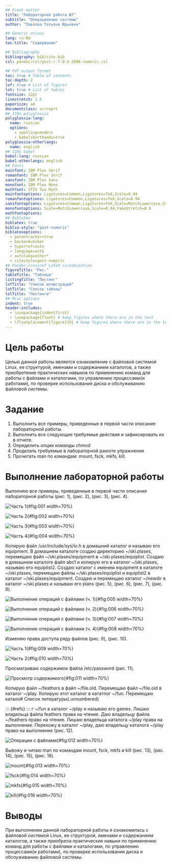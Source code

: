 ```yaml
---
## Front matter
title: "Лабораторная работа №7"
subtitle: "Операционные системы"
author: "Павлова Татьяна Юрьевна"

## Generic otions
lang: ru-RU
toc-title: "Содержание"

## Bibliography
bibliography: bib/cite.bib
csl: pandoc/csl/gost-r-7-0-5-2008-numeric.csl

## Pdf output format
toc: true # Table of contents
toc-depth: 2
lof: true # List of figures
lot: true # List of tables
fontsize: 12pt
linestretch: 1.5
papersize: a4
documentclass: scrreprt
## I18n polyglossia
polyglossia-lang:
  name: russian
  options:
	- spelling=modern
	- babelshorthands=true
polyglossia-otherlangs:
  name: english
## I18n babel
babel-lang: russian
babel-otherlangs: english
## Fonts
mainfont: IBM Plex Serif
romanfont: IBM Plex Serif
sansfont: IBM Plex Sans
monofont: IBM Plex Mono
mathfont: STIX Two Math
mainfontoptions: Ligatures=Common,Ligatures=TeX,Scale=0.94
romanfontoptions: Ligatures=Common,Ligatures=TeX,Scale=0.94
sansfontoptions: Ligatures=Common,Ligatures=TeX,Scale=MatchLowercase,Scale=0.94
monofontoptions: Scale=MatchLowercase,Scale=0.94,FakeStretch=0.9
mathfontoptions:
## Biblatex
biblatex: true
biblio-style: "gost-numeric"
biblatexoptions:
  - parentracker=true
  - backend=biber
  - hyperref=auto
  - language=auto
  - autolang=other*
  - citestyle=gost-numeric
## Pandoc-crossref LaTeX customization
figureTitle: "Рис."
tableTitle: "Таблица"
listingTitle: "Листинг"
lofTitle: "Список иллюстраций"
lotTitle: "Список таблиц"
lolTitle: "Листинги"
## Misc options
indent: true
header-includes:
  - \usepackage{indentfirst}
  - \usepackage{float} # keep figures where there are in the text
  - \floatplacement{figure}{H} # keep figures where there are in the text
---
```



# Цель работы

Целью данной работы является ознакомление с файловой системой Linux, ее структурой, именами и содержанием каталогов, а также приобретение практических навыков по применению команд для работы с файлами и каталогами, по управлению процессами(и работами), по проверке использования диска и обслуживанию файловой системы.

# Задание

1. Выполнить все примеры, приведенные в первой части описание лабораторной работы.
2. Выполнить все следующие требуемые действия и зафиксировать их в отчете.
3. Определить опции команды chmod
4. Проделать требуемые в лабораторной раюоте упражнения
5. Прочитать man по командам: mount, fsck, mkfs, kill.

# Выполнение лабораторной работы

Выполняю все примеры, приведенные в первой части описания лабораторной работы (рис. 1), (рис. 2), (рис. 3), (рис. 4).

![Часть 1](image/1.jpg){#fig:001 width=70%}

![Часть 2](image/2.jpg){#fig:002 width=70%}

![Часть 3](image/3.jpg){#fig:003 width=70%}

![Часть 4](image/4.jpg){#fig:004 width=70%}

Копирую файл /usr/include/sys/io.h в домашний каталог и называю его equipment. В домашнем каталоге создаю директорию ~/ski.plases, перемещаю файл ~/ski.plases/equipment в ~/ski.plases/equiplist. Создаю в домашнем каталоге файл abc1 и копирую его в каталог ~/ski.plases, называю его equiplist2. Создаю каталог с именем equipment в каталоге ~/ski.plases, перемещаю файлы ~/ski.plases/equiplist и equiplist2 в каталог ~/ski.plases/equipment. Создаю и перемещаю каталог ~/newdir в каталог ~/ski.plases и называю его plans (рис. 5), (рис. 6), (рис. 7), (рис. 8).

![Выполнение операций с файлами (ч. 1)](image/5.jpg){#fig:005 width=70%}

![Выполнение операций с файлами (ч. 2)](image/6.jpg){#fig:006 width=70%}

![Выполнение операций с файлами (ч. 3)](image/7.jpg){#fig:007 width=70%}

![Выполнение операций с файлами (ч. 4)](image/8.jpg){#fig:008 width=70%}

Изменяю права доступа ряду файлов (рис. 9), (рис. 10).

![Часть 1](image/9.jpg){#fig:009 width=70%}

![Часть 2](image/10.jpg){#fig:010 width=70%}

Просматриваю содержимое файла /etc/password (рис. 11).

![Просмотр содержимого](image/11.jpg){#fig:011 width=70%}

Копирую файл ~/feathers  в файл ~/file.old. Перемещаю файл ~/file.old в каталог ~/play. Копирую этот каталог в кататлог ~/fun. Перемещаю катало# Список литературы{.unnumbered}

::: {#refs}
:::
г ~/fun в каталог ~/play и называю его games. Лишаю владельца файла feathers права на чтение. Даю владельцу файла ~/feathers право на чтение. Лишаю владельца каталога ~/play права на выполнение. Перехожу в каталог ~/play, даю владельцу каталога ~/play право на выполнение (рис. 12).

![Операции с файлами](image/12.jpg){#fig:012 width=70%}

Вывожу и читаю man по командам mount, fsck, mkfs и kill (рис. 13), (рис. 14), (рис. 15), (рис. 16).

![mount](image/13.jpg){#fig:013 width=70%}

![fsck](image/14.jpg){#fig:014 width=70%}

![mkfs](image/15.jpg){#fig:015 width=70%}

![kill](image/16.jpg){#fig:016 width=70%}

# Выводы

При выполнении данной лабораторной работы я ознакомилась с файловой системой Linux, ее структурой, именами и содержанием каталогов, а также приобрела практические навыки по применению команд для работы с файлами и каталогами, по управлению процессами(и работами), по проверке использования диска и обслуживанию файловой системы.

